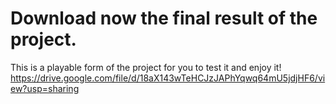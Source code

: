 # Download now the final result of the project.
This is a playable form of the project for you to test it and enjoy it!
https://drive.google.com/file/d/18aX143wTeHCJzJAPhYqwq64mU5jdjHF6/view?usp=sharing
